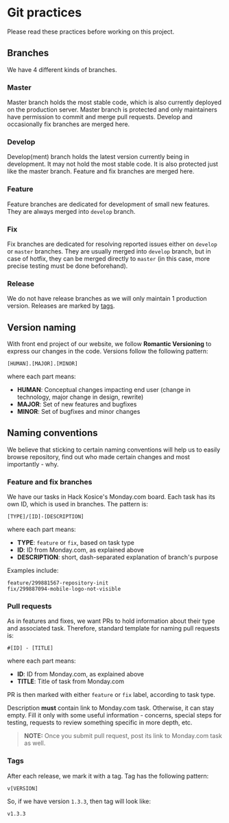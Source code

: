 # Git practices

Please read these practices before working on this project.


## Branches

We have 4 different kinds of branches.

### Master

Master branch holds the most stable code, which is also currently deployed on the production server. Master branch is protected and only maintainers have permission to commit and merge pull requests. Develop and occasionally fix branches are merged here.

### Develop

Develop(ment) branch holds the latest version currently being in development. It may not hold the most stable code. It is also protected just like the master branch. Feature and fix branches are merged here.

### Feature

Feature branches are dedicated for development of small new features. They are always merged into `develop` branch.

### Fix

Fix branches are dedicated for resolving reported issues either on `develop` or `master` branches. They are usually merged into `develop` branch, but in case of hotfix, they can be merged directly to `master` (in this case, more precise testing must be done beforehand).

### Release

We do not have release branches as we will only maintain 1 production version. Releases are marked by [tags](#tags).


## Version naming

With front end project of our website, we follow **Romantic Versioning** to express our changes in the code. Versions follow the following pattern:

    [HUMAN].[MAJOR].[MINOR]

where each part means:

- **HUMAN**: Conceptual changes impacting end user (change in technology, major change in design, rewrite)
- **MAJOR**: Set of new features and bugfixes
- **MINOR**: Set of bugfixes and minor changes


## Naming conventions

We believe that sticking to certain naming conventions will help us to easily browse repository, find out who made certain changes and most importantly - why.

### Feature and fix branches

We have our tasks in Hack Kosice's Monday.com board. Each task has its own ID, which is used in branches. The pattern is:

    [TYPE]/[ID]-[DESCRIPTION]

where each part means:

- **TYPE**: `feature` or `fix`, based on task type
- **ID**: ID from Monday.com, as explained above
- **DESCRIPTION**: short, dash-separated explanation of branch's purpose

Examples include:

    feature/299881567-repository-init
    fix/299887094-mobile-logo-not-visible

### Pull requests

As in features and fixes, we want PRs to hold information about their type and associated task. Therefore, standard template for naming pull requests is:

    #[ID] - [TITLE]

where each part means:

- **ID**: ID from Monday.com, as explained above
- **TITLE**: Title of task from Monday.com

PR is then marked with either `feature` or `fix` label, according to task type.

Description **must** contain link to Monday.com task. Otherwise, it can stay empty. Fill it only with some useful information - concerns, special steps for testing, requests to review something specific in more depth, etc.

> **NOTE:** Once you submit pull request, post its link to Monday.com task as well.

### Tags

After each release, we mark it with a tag. Tag has the following pattern:

    v[VERSION]

So, if we have version `1.3.3`, then tag will look like:

    v1.3.3
